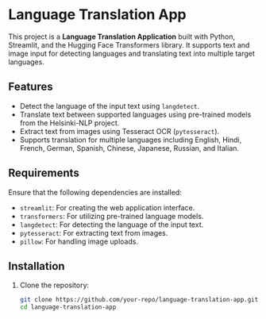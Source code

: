 # Language Translation App

This project is a **Language Translation Application** built with Python, Streamlit, and the Hugging Face Transformers library. It supports text and image input for detecting languages and translating text into multiple target languages.

## Features
- Detect the language of the input text using `langdetect`.
- Translate text between supported languages using pre-trained models from the Helsinki-NLP project.
- Extract text from images using Tesseract OCR (`pytesseract`).
- Supports translation for multiple languages including English, Hindi, French, German, Spanish, Chinese, Japanese, Russian, and Italian.

## Requirements
Ensure that the following dependencies are installed:
- `streamlit`: For creating the web application interface.
- `transformers`: For utilizing pre-trained language models.
- `langdetect`: For detecting the language of the input text.
- `pytesseract`: For extracting text from images.
- `pillow`: For handling image uploads.

## Installation
1. Clone the repository:
   ```bash
   git clone https://github.com/your-repo/language-translation-app.git
   cd language-translation-app
